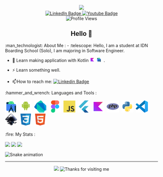 <div id="header" align="center">
  <img src="https://i.pinimg.com/originals/28/0a/05/280a05c05fa4cd05717a9256d661f425.gif" width="200"/>
</div>

<div id="soscial-media" align="center">
  <a href="https://www.linkedin.com/in/rafi-asyam-9956b1229/">
    <img src="https://img.shields.io/badge/LinkedIn-blue?style=for-the-badge&logo=linkedin&logoColor=white" alt="LinkedIn Badge"/>
  </a>
  <a href="your-youtube-URL">
    <img src="https://img.shields.io/badge/YouTube-red?style=for-the-badge&logo=youtube&logoColor=white" alt="Youtube Badge"/>
  </a>
</div>

<div id="Viewrs" align="center">
  <img src="https://komarev.com/ghpvc/?username=RAFiasyam&style=flat-square&color=blue" alt="Profile Views"/>
</div>


<div id="salam" align="center" display="flex" flex-decoration="flex-row">
  <h2>Hello 👻</h2> 
</div>

<div id="About">
  :man_technologist: About Me :
  - :telescope: Hello, I am a student at IDN Boarding School (Solo), I am majoring in Software Engineer.

  - :seedling: Learn making application with Kotlin <img src="https://github.com/devicons/devicon/blob/master/icons/kotlin/kotlin-original.svg" title="Kotlin" alt="Kotlin" width="15" height="15" >&nbsp; <img src="https://github.com/devicons/devicon/blob/master/icons/androidstudio/androidstudio-original.svg" title="AndroidStudio" alt="Android" width="15" height="15" >&nbsp; .

  - :zap: Learn something well.

  - :mailbox:How to reach me: [![Linkedin Badge](https://img.shields.io/badge/-Linkedin-blue?style=flat&logo=Linkedin&logoColor=white)](https://www.linkedin.com/in/rafi-asyam-9956b1229/)
</div>

<div id="tools">
  :hammer_and_wrench: Languages and Tools :
  <br>
  <br>
</div>

<div id="tools-icon">
  <img src="https://github.com/devicons/devicon/blob/master/icons/androidstudio/androidstudio-original.svg" title="AndroidStudio" alt="Android" width="40" height="40" >&nbsp;
  <img src="https://github.com/devicons/devicon/blob/master/icons/android/android-original-wordmark.svg" title="Android" alt="Android" width="40" height="40" >&nbsp;
  <img src="https://github.com/devicons/devicon/blob/master/icons/dart/dart-original.svg" title="Dart" alt="Dart" width="40" height="40" >&nbsp;
  <img src="https://github.com/devicons/devicon/blob/master/icons/figma/figma-original.svg" title="Figma" alt="Figma" width="40" height="40" >&nbsp;
  <img src="https://github.com/devicons/devicon/blob/master/icons/javascript/javascript-original.svg" title="JavaScript" alt="JavaScript" width="40" height="40" >&nbsp;
  <img src="https://github.com/devicons/devicon/blob/master/icons/flutter/flutter-original.svg" title="Flutter" alt="Flutter" width="40" height="40" >&nbsp;
  <img src="https://github.com/devicons/devicon/blob/master/icons/kotlin/kotlin-original.svg" title="Kotlin" alt="Kotlin" width="40" height="40" >&nbsp;
  <img src="https://github.com/devicons/devicon/blob/master/icons/php/php-original.svg" title="PHP" alt="PHP" width="40" height="40" >&nbsp;
  <img src="https://github.com/devicons/devicon/blob/master/icons/python/python-original.svg" title="Python" alt="Python" width="40" height="40" >&nbsp;
  <img src="https://github.com/devicons/devicon/blob/master/icons/vscode/vscode-original.svg" title="VSCode" alt="VSCode" width="40" height="40" >&nbsp;
  <img src="https://github.com/devicons/devicon/blob/master/icons/inkscape/inkscape-original.svg" title="InkScape" alt="InkScape" width="40" height="40" >&nbsp;
  <img src="https://github.com/devicons/devicon/blob/master/icons/css3/css3-original.svg" title="CSS3" alt="CSS3" width="40" height="40" >&nbsp;
  <img src="https://github.com/devicons/devicon/blob/master/icons/html5/html5-original.svg" title="HTML5" alt="HTML5" width="40" height="40" >&nbsp;
  <br>
  <br>
</div>

<div id="status">
  :fire: My Stats :
  <br>
  <br>
</div>

<div id="herokuapp">
  <img src="http://github-readme-streak-stats.herokuapp.com/?user=RAFiasyam&theme=dark&background=000000](https://git.io/streak-stats)">
  <img id="varcel" src="https://github-readme-stats.vercel.app/api/top-langs/?username=RAFiasyam&layout=compact&theme=dark&background=000000](https://github.com/anuraghazra/github-readme-stats)"  height="165px">
  <img src="https://cdna.artstation.com/p/assets/images/images/052/665/980/original/renan-capple2.gif?1660361497" width="50"/>
</div>

![Snake animation](https://github.com/mlarasusan/mlarasusan/blob/output/github-contribution-grid-snake.svg)

---
<div id="header" align="center">
  <img src="https://i.pinimg.com/originals/e5/aa/24/e5aa2451fd295761bba0d0cd79e78b9d.gif" width="200"/>
  <img height="120" alt="Thanks for visiting me" width="100%" src="https://raw.githubusercontent.com/BrunnerLivio/brunnerlivio/master/images/marquee.svg" />
</div>
